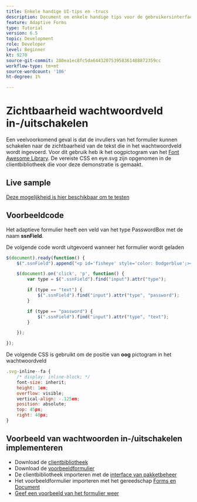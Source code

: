 ```yaml
---
title: Enkele handige UI-tips en -trucs
description: Document om enkele handige tips voor de gebruikersinterface weer te geven
feature: Adaptive Forms
type: Tutorial
version: 6.5
topic: Development
role: Developer
level: Beginner
kt: 9270
source-git-commit: 280ea1ec8fc5da644320753958361488872359cc
workflow-type: tm+mt
source-wordcount: '186'
ht-degree: 1%

---
```


# Zichtbaarheid wachtwoordveld in-/uitschakelen

Een veelvoorkomend geval is dat de invullers van het formulier kunnen schakelen naar de zichtbaarheid van de tekst die in het wachtwoordveld wordt ingevoerd.
Voor dit gebruik heb ik het oogpictogram van het [Font Awesome Library](https://fontawesome.com/). De vereiste CSS en eye.svg zijn opgenomen in de clientbibliotheek die voor deze demonstratie is gemaakt.

## Live sample

[Deze mogelijkheid is hier beschikbaar om te testen](https://forms.enablementadobe.com/content/dam/formsanddocuments/simpleuitips/jcr:content?wcmmode=disabled)

## Voorbeeldcode

Het adaptieve formulier heeft een veld van het type PasswordBox met de naam **ssnField**.

De volgende code wordt uitgevoerd wanneer het formulier wordt geladen

```javascript
$(document).ready(function() {
    $(".ssnField").append("<p id='fisheye' style='color: Dodgerblue';><i class='fa fa-eye'></i></p>");

    $(document).on('click', 'p', function() {
        var type = $(".ssnField").find("input").attr("type");

        if (type == "text") {
            $(".ssnField").find("input").attr("type", "password");
        }

        if (type == "password") {
            $(".ssnField").find("input").attr("type", "text");
        }

    });

});
```

De volgende CSS is gebruikt om de positie van **oog** pictogram in het wachtwoordveld

```javascript
.svg-inline--fa {
    /* display: inline-block; */
    font-size: inherit;
    height: 1em;
    overflow: visible;
    vertical-align: -.125em;
    position: absolute;
    top: 45px;
    right: 40px;
}
```

## Voorbeeld van wachtwoorden in-/uitschakelen implementeren

* Download de [clientbibliotheek](assets/simple-ui-tips.zip)
* Download de [voorbeeldformulier](assets/simple-ui-tricks-form.zip)
* De clientbibliotheek importeren met de [interface van pakketbeheer](http://localhost:4502/crx/packmgr/index.jsp)
* Het voorbeeldformulier importeren met het gereedschap [Forms en Document](http://localhost:4502/aem/forms.html/content/dam/formsanddocuments)
* [Geef een voorbeeld van het formulier weer](http://localhost:4502/content/dam/formsanddocuments/simpleuitips/jcr:content?wcmmode=disabled)


